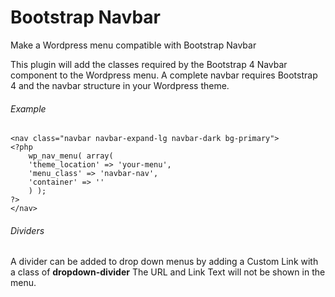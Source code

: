# Bootstrap Navbar
Make a Wordpress menu compatible with Bootstrap Navbar

This plugin will add the classes required by the Bootstrap 4 Navbar component to the Wordpress menu. A complete navbar requires Bootstrap 4 and the navbar structure in your Wordpress theme.

###### Example

```
<nav class="navbar navbar-expand-lg navbar-dark bg-primary">
<?php
	wp_nav_menu( array(
	'theme_location' => 'your-menu',
	'menu_class' => 'navbar-nav',
	'container' => ''
	) );
?>
</nav>
```

###### Dividers
A divider can be added to drop down menus by adding a Custom Link with a class of **dropdown-divider**
The URL and Link Text will not be shown in the menu.
